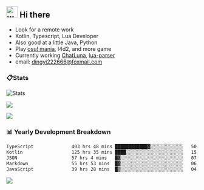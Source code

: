 ## <img alt="wave" src="https://raw.githubusercontent.com/MartinHeinz/MartinHeinz/master/wave.gif" width="30px"> Hi there

- Look for a remote work
- Kotlin, Typescript, Lua Developer
- Also good at a little Java, Python
- Play [osu! mania](https://osu.ppy.sh/users/29808669), l4d2, and more game
- Currently working [ChatLuna](https://github.com/ChatLunaLab), [lua-parser](https://github.com/dingyi222666/lua-parser)
- email: [dingyi222666@foxmail.com](mailto:dingyi222666@foxmail.com)

### 📋Stats

![Stats](https://github-readme-stats.vercel.app/api?username=dingyi222666&show_icons=true&icon_color=47A69E&title_color=47A69E&count_private=true)    

![](https://api.githubtrends.io/user/svg/dingyi222666/langs?time_range=one_year&include_private=True&loc_metric=changed&theme=classic)

![](http://github-profile-summary-cards.vercel.app/api/cards/productive-time?username=dingyi222666&theme=nord_dark&utcOffset=8)

### 📊 Yearly Development Breakdown

<!--START_SECTION:waka-->

```txt
TypeScript              403 hrs 48 mins ████████████▓░░░░░░░░░░░░   50.04 %
Kotlin                  125 hrs 35 mins ████░░░░░░░░░░░░░░░░░░░░░   15.56 %
JSON                    57 hrs 4 mins   █▓░░░░░░░░░░░░░░░░░░░░░░░   07.07 %
Markdown                55 hrs 53 mins  █▓░░░░░░░░░░░░░░░░░░░░░░░   06.93 %
JavaScript              39 hrs 28 mins  █▒░░░░░░░░░░░░░░░░░░░░░░░   04.89 %
```

<!--END_SECTION:waka-->

![](https://komarev.com/ghpvc/?username=dingyi222666)
